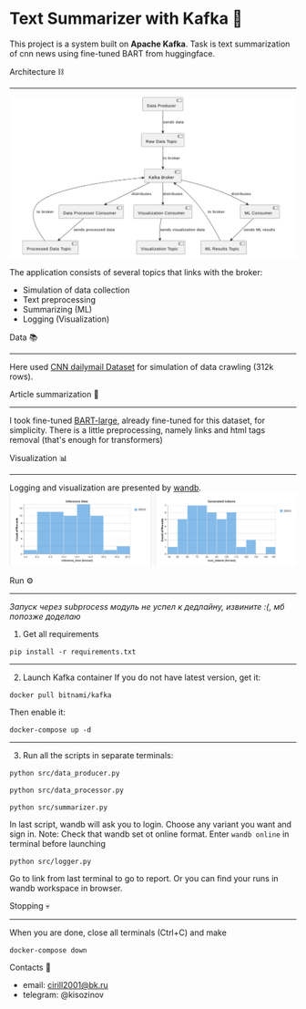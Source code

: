 Text Summarizer with Kafka 📩
========================

This project is a system built on **Apache Kafka**. Task is text summarization of cnn news using fine-tuned BART from huggingface.

Architecture ⛓
***
![Architecture of Kafka system](images/architecture.png)

The application consists of several topics that links with the broker:
- Simulation of data collection
- Text preprocessing
- Summarizing (ML)
- Logging (Visualization)

Data 📚
***
Here used [CNN dailymail Dataset](https://huggingface.co/datasets/cnn_dailymail) for simulation of data crawling (312k rows).

Article summarization 📝
***

I took fine-tuned [BART-large](https://huggingface.co/facebook/bart-large-cnn), already fine-tuned for this dataset, for simplicity.
There is a little preprocessing, namely links and html tags removal (that's enough for transformers)

Visualization 📊
***
Logging and visualization are presented by [wandb](https://wandb.ai).
![wandb example](images/wandb.png)

Run ⚙
***
*Запуск через subprocess модуль не успел к дедлайну, извините :(, мб попозже доделаю*

1. Get all requirements
```
pip install -r requirements.txt
```
---------------
2. Launch Kafka container
If you do not have latest version, get it:
```
docker pull bitnami/kafka
```
Then enable it:
```
docker-compose up -d
```
---------------
3. Run all the scripts in separate terminals:

```
python src/data_producer.py
```
```
python src/data_processor.py
```
```
python src/summarizer.py
```
In last script, wandb will ask you to login. Choose any variant you want and sign in.
Note: Check that wandb set ot online format. Enter `wandb online` in terminal before launching
```
python src/logger.py
```

Go to link from last terminal to go to report. Or you can find your runs in wandb workspace in browser.

Stopping 💀
***
When you are done, close all terminals (Ctrl+C) and make
```
docker-compose down
```

Contacts 🗿
 - email: cirill2001@bk.ru
 - telegram: @kisozinov